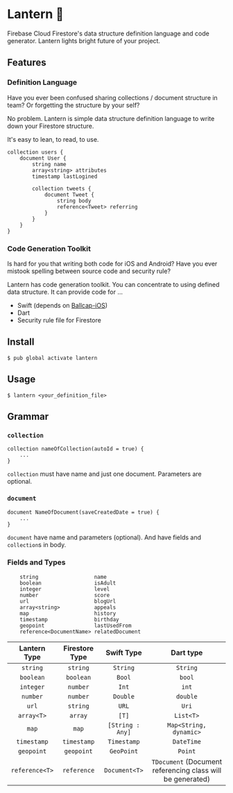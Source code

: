 # Lantern 🔆

Firebase Cloud Firestore's data structure definition language and code generator.
Lantern lights bright future of your project. 

## Features

### Definition Language

Have you ever been confused sharing collections / document structure in team?
Or forgetting the structure by your self?

No problem. Lantern is simple data structure definition language to write down your Firestore structure.

It's easy to lean, to read, to use.

```
collection users {
    document User {
        string name
        array<string> attributes
        timestamp lastLogined

        collection tweets {
            document Tweet {
                string body
                reference<Tweet> referring
            }
        }
    }
}
```

### Code Generation Toolkit

Is hard for you that writing both code for iOS and Android?
Have you ever mistook spelling between source code and security rule? 

Lantern has code generation toolkit. You can concentrate to using defined data structure.
It can provide code for ...

* Swift (depends on [Ballcap-iOS](https://github.com/1amageek/Ballcap-iOS))
* Dart
* Security rule file for Firestore

## Install

```
$ pub global activate lantern
```

## Usage

```
$ lantern <your_definition_file>
```

## Grammar

### `collection`

```
collection nameOfCollection(autoId = true) {
    ...
}
```

`collection` must have name and just one document.
Parameters are optional.

### `document`

```
document NameOfDocument(saveCreatedDate = true) {
    ...
}
```

`document` have name and parameters (optional).
And have fields and `collection`s in body.

### Fields and Types

```
    string                  name
    boolean                 isAdult
    integer                 level
    number                  score
    url                     blogUrl
    array<string>           appeals
    map                     history
    timestamp               birthday
    geopoint                lastUsedFrom
    reference<DocumentName> relatedDocument
```

|Lantern Type|Firestore Type|Swift Type|Dart type|
|:---:|:---:|:---:|:---:|
|`string`|`string`|`String`|`String`|
|`boolean`|`boolean`|`Bool`|`bool`|
|`integer`|`number`|`Int`|`int`|
|`number`|`number`|`Double`|`double`|
|`url`|`string`|`URL`|`Uri`|
|`array<T>`|`array`|`[T]`|`List<T>`|
|`map`|`map`|`[String : Any]`|`Map<String, dynamic>`|
|`timestamp`|`timestamp`|`Timestamp`|`DateTime`|
|`geopoint`|`geopoint`|`GeoPoint`|`Point`|
|`reference<T>`|`reference`|`Document<T>`|`TDocument` (Document referencing class will be generated)| 


